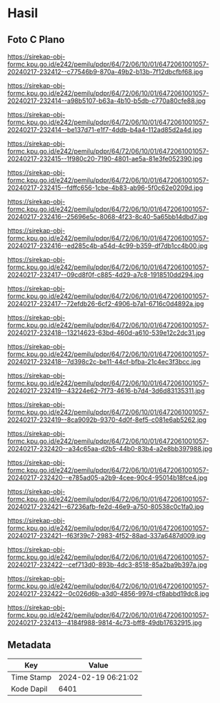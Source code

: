 # Hasil

## Foto C Plano

https://sirekap-obj-formc.kpu.go.id/e242/pemilu/pdpr/64/72/06/10/01/6472061001057-20240217-232412--c77546b9-870a-49b2-b13b-7f12dbcfbf68.jpg

https://sirekap-obj-formc.kpu.go.id/e242/pemilu/pdpr/64/72/06/10/01/6472061001057-20240217-232414--a98b5107-b63a-4b10-b5db-c770a80cfe88.jpg

https://sirekap-obj-formc.kpu.go.id/e242/pemilu/pdpr/64/72/06/10/01/6472061001057-20240217-232414--be137d71-e1f7-4ddb-b4a4-112ad85d2a4d.jpg

https://sirekap-obj-formc.kpu.go.id/e242/pemilu/pdpr/64/72/06/10/01/6472061001057-20240217-232415--1f980c20-7190-4801-ae5a-81e3fe052390.jpg

https://sirekap-obj-formc.kpu.go.id/e242/pemilu/pdpr/64/72/06/10/01/6472061001057-20240217-232415--fdffc656-1cbe-4b83-ab96-5f0c62e0209d.jpg

https://sirekap-obj-formc.kpu.go.id/e242/pemilu/pdpr/64/72/06/10/01/6472061001057-20240217-232416--25696e5c-8068-4f23-8c40-5a65bb14dbd7.jpg

https://sirekap-obj-formc.kpu.go.id/e242/pemilu/pdpr/64/72/06/10/01/6472061001057-20240217-232416--ed285c4b-a54d-4c99-b359-df7db1cc4b00.jpg

https://sirekap-obj-formc.kpu.go.id/e242/pemilu/pdpr/64/72/06/10/01/6472061001057-20240217-232417--09cd8f0f-c885-4d29-a7c8-1918510dd294.jpg

https://sirekap-obj-formc.kpu.go.id/e242/pemilu/pdpr/64/72/06/10/01/6472061001057-20240217-232417--72efdb26-6cf2-4906-b7a1-6716c0d4892a.jpg

https://sirekap-obj-formc.kpu.go.id/e242/pemilu/pdpr/64/72/06/10/01/6472061001057-20240217-232418--13214623-63bd-460d-a610-539e12c2dc31.jpg

https://sirekap-obj-formc.kpu.go.id/e242/pemilu/pdpr/64/72/06/10/01/6472061001057-20240217-232418--7d398c2c-be11-44cf-bfba-21c4ec3f3bcc.jpg

https://sirekap-obj-formc.kpu.go.id/e242/pemilu/pdpr/64/72/06/10/01/6472061001057-20240217-232419--43224e62-7f73-4616-b7d4-3d6d83135311.jpg

https://sirekap-obj-formc.kpu.go.id/e242/pemilu/pdpr/64/72/06/10/01/6472061001057-20240217-232419--8ca9092b-9370-4d0f-8ef5-c081e6ab5262.jpg

https://sirekap-obj-formc.kpu.go.id/e242/pemilu/pdpr/64/72/06/10/01/6472061001057-20240217-232420--a34c65aa-d2b5-44b0-83b4-a2e8bb397988.jpg

https://sirekap-obj-formc.kpu.go.id/e242/pemilu/pdpr/64/72/06/10/01/6472061001057-20240217-232420--e785ad05-a2b9-4cee-90c4-95014b18fce4.jpg

https://sirekap-obj-formc.kpu.go.id/e242/pemilu/pdpr/64/72/06/10/01/6472061001057-20240217-232421--67236afb-fe2d-46e9-a750-80538c0c1fa0.jpg

https://sirekap-obj-formc.kpu.go.id/e242/pemilu/pdpr/64/72/06/10/01/6472061001057-20240217-232421--f63f39c7-2983-4f52-88ad-337a6487d009.jpg

https://sirekap-obj-formc.kpu.go.id/e242/pemilu/pdpr/64/72/06/10/01/6472061001057-20240217-232422--cef713d0-893b-4dc3-8518-85a2ba9b397a.jpg

https://sirekap-obj-formc.kpu.go.id/e242/pemilu/pdpr/64/72/06/10/01/6472061001057-20240217-232422--0c026d6b-a3d0-4856-997d-cf8abbd19dc8.jpg

https://sirekap-obj-formc.kpu.go.id/e242/pemilu/pdpr/64/72/06/10/01/6472061001057-20240217-232413--4184f988-9814-4c73-bff8-49db17632915.jpg


## Metadata

| Key        | Value               |
| ---------- | ------------------- |
| Time Stamp | 2024-02-19 06:21:02 |
| Kode Dapil | 6401                |



